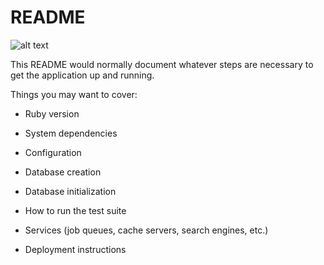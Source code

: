 # README

![alt text](https://www.dropbox.com/s/crypuj46fxt5r4k/recipe_resource_schema1.png?dl=0)

This README would normally document whatever steps are necessary to get the
application up and running.

Things you may want to cover:

* Ruby version

* System dependencies

* Configuration

* Database creation

* Database initialization

* How to run the test suite

* Services (job queues, cache servers, search engines, etc.)

* Deployment instructions
